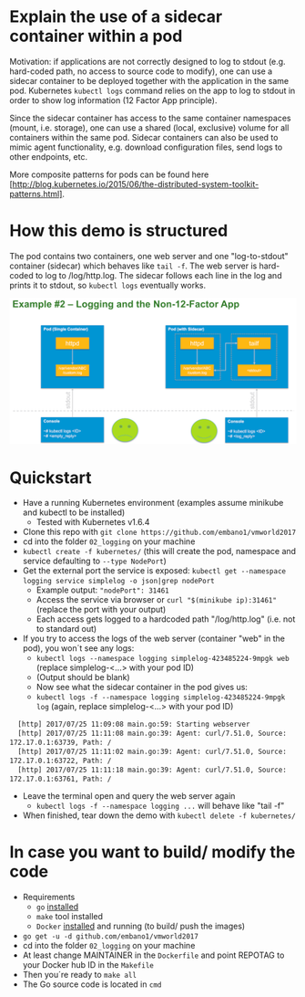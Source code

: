 # Explain the use of a sidecar container within a pod
Motivation: if applications are not correctly designed to log to stdout (e.g. hard-coded path, no access to source code to modify), one can use a sidecar container to be deployed together with the application in the same pod. Kubernetes `kubectl logs` command relies on the app to log to stdout in order to show log information (12 Factor App principle). 

Since the sidecar container has access to the same container namespaces (mount, i.e. storage), one can use a shared (local, exclusive) volume for all containers within the same pod. Sidecar containers can also be used to mimic agent functionality, e.g. download configuration files, send logs to other endpoints, etc.

More composite patterns for pods can be found here [http://blog.kubernetes.io/2015/06/the-distributed-system-toolkit-patterns.html].

# How this demo is structured
The pod contains two containers, one web server and one "log-to-stdout" container (sidecar) which behaves like `tail -f`. The web server is hard-coded to log to /log/http.log. The sidecar follows each line in the log and prints it to stdout, so `kubectl logs` eventually works.

![Overview](./img/image01.png)

# Quickstart
- Have a running Kubernetes environment (examples assume minikube and kubectl to be installed)
  - Tested with Kubernetes v1.6.4
- Clone this repo with `git clone https://github.com/embano1/vmworld2017`
- cd into the folder `02_logging` on your machine
- `kubectl create -f kubernetes/` (this will create the pod, namespace and service defaulting to `--type NodePort`)
- Get the external port the service is exposed: `kubectl get --namespace logging service simplelog -o json|grep nodePort` 
  - Example output: `"nodePort": 31461`
  - Access the service via browser or `curl "$(minikube ip):31461"` (replace the port with your output)
  - Each access gets logged to a hardcoded path "/log/http.log" (i.e. not to standard out)
- If you try to access the logs of the web server (container "web" in the pod), you won´t see any logs: 
  - `kubectl logs --namespace logging simplelog-423485224-9mpgk web` (replace simplelog-<...> with your pod ID)
  - (Output should be blank)
  - Now see what the sidecar container in the pod gives us: 
  - `kubectl logs -f --namespace logging simplelog-423485224-9mpgk log` (again, replace simplelog-<...> with your pod ID)
```  
  [http] 2017/07/25 11:09:08 main.go:59: Starting webserver
  [http] 2017/07/25 11:11:08 main.go:39: Agent: curl/7.51.0, Source: 172.17.0.1:63739, Path: /
  [http] 2017/07/25 11:11:02 main.go:39: Agent: curl/7.51.0, Source: 172.17.0.1:63722, Path: /
  [http] 2017/07/25 11:11:18 main.go:39: Agent: curl/7.51.0, Source: 172.17.0.1:63761, Path: /
 ```
- Leave the terminal open and query the web server again
  - `kubectl logs -f --namespace logging ...` will behave like "tail -f"
- When finished, tear down the demo with `kubectl delete -f kubernetes/`


# In case you want to build/ modify the code
- Requirements
  - `go` [installed](https://golang.org/dl/)
  - `make` tool installed
  - `Docker` [installed](https://docs.docker.com/engine/installation/) and running (to build/ push the images)
- `go get -u -d github.com/embano1/vmworld2017`
- cd into the folder `02_logging` on your machine
- At least change MAINTAINER in the `Dockerfile` and point REPOTAG to your Docker hub ID in the `Makefile`
- Then you´re ready to `make all`
- The Go source code is located in `cmd`
